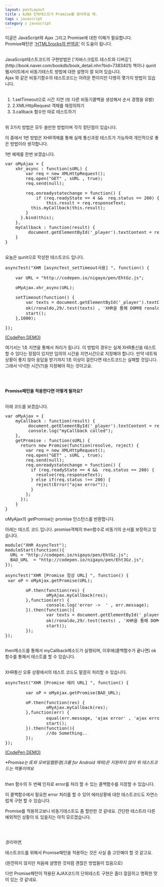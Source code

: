 ```yaml
---
layout: postLayout
title : AJAX 단위테스트가 Promise를 맞이하실 때.
tags : javascript
category : javascript
---
```


이글은 JavaScript와 Ajax 그리고 Promise에 대한 이해가 필요합니다. <br>
Promise패턴은 ['HTML5rocks의 번역글'](http://www.html5rocks.com/ko/tutorials/es6/promises/ "Promise HTML5Rocks번역글") 이 도움이 됩니다.

<br>
JavaScript테스트코드의 구현방법은 ['자바스크립트 테스트와 디버깅'](http://book.naver.com/bookdb/book_detail.nhn?bid=7383401) 책이나 qunit 웹사이트에서 비동기테스트 방법에 대한 설명이 잘 되어 있습니다.

<br>
Ajax 와 같은 비동기함수의 테스트코드는 어려운 편이지만 다행히 몇가지 방법이 있습니다.<br/><br/>

1. 1.setTimeout으로 시간 지연 (또 다른 비동기콜백을 생성해서 순서 경쟁을 유발)
2. 2.XMLHttpRequest 객체를 재정의하기
3. 3.callback 함수만 따로 테스트하기

<br>
위 3가지 방법은 모두 쓸만한 방법이며 각각 장단점이 있습니다.

이 중에서 1번 방법은 XHR객체를 통해 실제 통신과정 테스트가 가능하여 개인적으로 좋은 방법이라 생각합니다.

1번 예제를 한번 보겠습니다.

<pre class="prettyprint">
var oMyAjax = {
 	xhr_async : function(sURL) {
 		var req = new XMLHttpRequest();
 		req.open("GET" , sURL , true);
 		req.send(null);

 		req.onreadystatechange = function() {
 			if (req.readyState == 4 &&  req.status == 200) {
 				this.result = req.responseText;
          this.myCallback(this.result);
        }
      }.bind(this);
    },
    myCallback : function(result) {
         document.getElementById('_player').textContent = result;
    }
}
</pre>

<br>
요놈은 qunit으로 작성한 테스트코드 입니다.

<pre class="prettyprint">
asyncTest("XHR [asyncTest_setTimeout사용] ", function() {

	var URL = "http://codepen.io/nigayo/pen/EhtGz.js";

    oMyAjax.xhr_async(URL);
  
    setTimeout(function() {
        var texts = document.getElementById('_player').textContent;
        ok(/ronaldo,29/.test(texts) , 'XHR을 통해 DOM에 ronaldo 텍스트가 있군요');
        start();
    },1000);
  
});
</pre>
[(CodePen DEMO)](http://codepen.io/nigayo/pen/BoezC?editors=001, "codepen demo page")

여기서는 1초 지연을 통해서 처리가 됩니다. 이 방법의 경우는 실제 XHR통신을 테스트 할 수 있다는 장점이 있지만 임의의 시간을 지연시간으로 지정해야 합니다.
만약 네트웍 상황이 좋지 않아 응답을 받기까지 1초 이상이 걸린다면 테스트코드는 실패할 것입니다. 그래서 넉넉한 시간(?)을 지정해야 하는 것이고요.

<br><br>

**Promise패턴을 적용한다면 어떻게 될까요?**
<br><br>

아래 코드를 보겠습니다. 

<pre class="prettyprint">
var oMyAjax = {
    myCallback : function(result) {
         document.getElementById('_player').textContent = result;
         console.log("myCallback called");
    }, 
    getPromise : function(sURL) {
      return new Promise(function(resolve, reject) {
        var req = new XMLHttpRequest();
        req.open("GET" , sURL , true);
        req.send(null);
        req.onreadystatechange = function() {
          if (req.readyState == 4 &&  req.status == 200) {
            resolve(req.responseText);
          } else if(req.status !== 200) {
            reject(Error("ajax error"));
          }
        };
      });
    }
}
</pre>

oMyAjax의 getPromise는 promise 인스턴스를 반환합니다.

아래는 테스트 코드 입니다. promise객체의 then함수로 비동기의 순서를 보장하고 있습니다.

<pre class="prettyprint">
module("XHR AsyncTest");
moduleStart(function(){
  URL = "http://codepen.io/nigayo/pen/EhtGz.js";
  BAD_URL  = "http://codepen.io/nigayo/pen/Eht3Gz.js";  
});

asyncTest("XHR [Promise 정상 URL] ", function() {
 var oP = oMyAjax.getPromise(URL);
      
        oP.then(function(res) {
                oMyAjax.myCallback(res);
        },function(err) {
                console.log('error ->  ' , err.message);
        }).then(function(){
                var texts = document.getElementById('_player').textContent;
                ok(/ronaldo,29/.test(texts) , 'XHR을 통해 DOM에 ronaldo 텍스트가 있군요');
                start();
        });
});

</pre>

then메소드를 통해서 myCallback메소드가 실행되며, 이후에(콜백함수가 끝나면) ok 함수를 통해서 테스트를 할 수 있습니다.

<br>
XHR통신 오류 상황에서의 테스트 코드도 말끔히 처리할 수 있습니다.

<pre class="prettyprint">
asyncTest("XHR [Promise 에러 URL] ", function() {

        var oP = oMyAjax.getPromise(BAD_URL);
      
        oP.then(function(res) {
                oMyAjax.myCallback(res);
        },function(err) {
                equal(err.message, 'ajax error' , 'ajax error 처리가 정상이군요');
                start();
        }).then(function(){
                //do Something..
        });
});
</pre>
[(CodePen DEMO)](http://codepen.io/nigayo/pen/CvBHf/?editors=001, "codepen demo page")

<i>*Promise는 IE와 모바일웹환경(크롬 for Android 제외)은 지원하지 않아 위 테스트코드는 먹통이여요</i>

<br> 
then 함수의 두 번째 인자로 error를 처리 할 수 있는 콜백함수를 지정할 수 있습니다.

이 콜백함수에서 필요한 error 처리를 할 수 있어 에러상황에 대한 테스트코드도 자연스럽게 구현 할 수 있습니다.

Promise를 적용하고보니 비동기테스트도 좀 할만한 것 같네요. 간단한 테스트라 다른 예외적인 상황이 또 있을지는 아직 모르겠습니다.

<br>
<br>

<em>정리하면,</em>

테스트코드를 위해서 Promise패턴을 적용하는 것은 사실 좀 고민해야 할 것 같고요.

(완전하지 않지만 처음에 설명한 것처럼 괜찮은 방법들이 있음으로)

다만 Promise패턴이 적용된 AJAX코드의 단위테스트 구현은 좀더 깔끔하고 명확한 맛이 있는 것 같네요.



